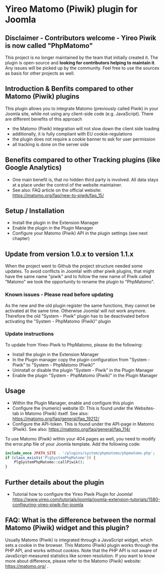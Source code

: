 # Yireo Matomo (Piwik) plugin for Joomla

## Disclaimer - Contributors welcome - Yireo Piwik is now called "PhpMatomo"
This project is no longer maintained by the team that initially created it.
The plugin is open-source and **looking for contributors helping to maintain it**. Any issues will be picked up by the community. Feel free to use the sources as basis for other projects as well.

## Introduction & Benfits compared to other Matomo (Piwik) plugins
This plugin allows you to integrate Matomo (previously called Piwik) in your Joomla site, while not using any client-side code (e.g. JavaScript). There are different benefits of this approach
* the Matomo (Piwik) integration will not slow down the client side loading
* additionally, it is fully compliant with EU cookie-regulations
* the plugin does not require a cookie banner to ask for user permission
* all tracking is done on the server side

## Benefits compared to other Tracking plugins (like Google Analytics)
* One main benefit is, that no hidden third party is involved. All data stays at a place under the control of the website maintainer.
* See also: FAQ article on the official website: https://matomo.org/faq/new-to-piwik/faq_15/

## Setup / Installation
* Install the plugin in the Extension Manager
* Enable the plugin in the Plugin Manager
* Configure your Matomo (Piwik) API in the plugin settings (see next chapter)

## Update from version 1.0.x to version 1.1.x
When the project went to Github the project structure needed some updates. To avoid conflicts in Joomla! with other piwik plugins, that might have the same name "piwik" and to follow the new name of Piwik called "Matomo" we took the opportunity to rename the plugin to "PhpMatomo".

### Known issues - Please read before updating 
As the new and the old plugin register the same functions, they cannot be activated at the same time. Otherwise Joomla! will not work anymore.
Therefore the old "System - Piwik" plugin has to be deactivated before activating the "System - PhpMatomo (Piwik)" plugin

### Update instructions
To update from Yireo-Piwik to PhpMatomo, please do the following:
* Install the plugin in the Extension Manager
* In the Plugin manager copy the plugin configuration from "System - Piwik" to "System - PhpMatomo (Piwik)"
* Uninstall or disable the plugin "System - Piwik" in the Plugin Manager
* Enable the plugin "System - PhpMatomo (Piwik)" in the Plugin Manager


## Usage
* Within the Plugin Manager, enable and configure this plugin
* Configure the (numeric) website ID: This is found under the Websites-tab in Matomo (Piwik) itself. See also: https://matomo.org/faq/general/faq_19212/
* Configure the API-token. This is found under the API-page in Matomo (Piwik). See also: https://matomo.org/faq/general/faq_114/

To use Matomo (Piwik) within your 404 pages as well, you need to modify the error.php file of your Joomla template. Add the following code:
```php
include_once JPATH_SITE . '/plugins/system/phpmatomo/phpmatomo.php';
if (class_exists('PlgSystemPhpMatomo')) {
	PlgSystemPhpMatomo::callPiwik();
}
```

## Further details about the plugin
* Tutorial how to configure the Yireo Piwik Plugin for Joomla! https://www.yireo.com/tutorials/joomla/joomla-extension-tutorials/1580-configuring-yireo-piwik-for-joomla


## FAQ: What is the difference between the normal Matomo (Piwik) widget and this plugin?
Usually Matomo (Piwik) is integrated through a JavaScript widget, which sets a cookie in the browser. This Matomo (Piwik) plugin works through the PHP API, and works without cookies. Note that the PHP API is not aware of JavaScript-measured statistics like screen resolution. If you want to know more about difference, please refer to the Matomo (Piwik) website: https://matomo.org/ .

